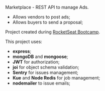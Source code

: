 Marketplace - REST API to manage Ads.

- Allows vendors to post ads;
- Allows buyers to send a proposal;

Project created during [RocketSeat Bootcamp](https://rocketseat.com.br/bootcamp).

This project uses:

- **express**;
- **mongoDB** and **mongoose**;
- **JWT** for authorization;
- **joi** for object schema validation;
- **Sentry** for issues management;
- **Kue** and **Node Redis** for job management;
- **nodemailer** to issue emails;
